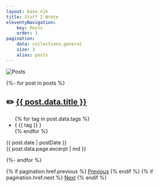 ```yaml
---
layout: base.njk
title: Stuff I Wrote
eleventyNavigation:
    key: Posts
    order: 3
pagination:
    data: collections.general
    size: 3
    alias: posts
---
```


![Posts](/resources/img/posts.svg)

{%- for post in posts %}

<article>
<h2>✏️ <a href="{{ post.url }}">{{ post.data.title }}</a></h2>
<div class="postheader">
<ul>
{% for tag in post.data.tags %}
<li>{ <span class="posttag">{{ tag }}</span> }</li>
{% endfor %}
</ul>
<span class="postdate">{{ post.date | postDate }}</span>
</div>

<div class="postexcerpt">{{ post.data.page.excerpt | md }}</div>
</article>

{%- endfor %}

<div class="postpagination">
{% if pagination.href.previous %}
<a href="{{pagination.href.previous}}">Previous</a>
{% endif %}
{% if pagination.href.next %}
<a href="{{pagination.href.next}}">Next</a>
{% endif %}
</div>

